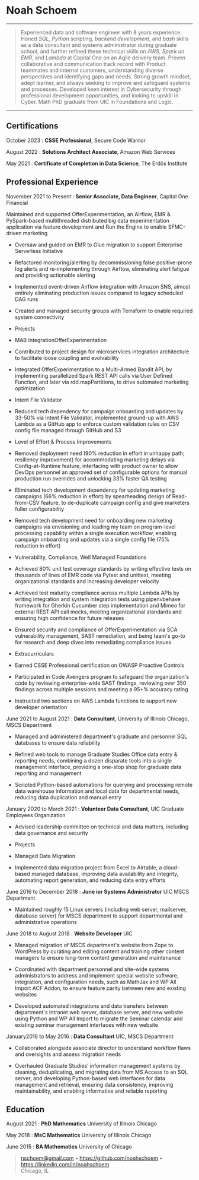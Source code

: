 Noah Schoem
===========

----

> Experienced data and software engineer with 8 years experience. Honed _SQL_, _Python_ scripting, _backend development_, and _bash_ skills as a data consultant and systems administrator during graduate school, and further refined these technical skills on _AWS_, _Spark on EMR_, and _Lambda_ at Capital One on an Agile delivery team. Proven collaborative and communication track record with Product teammates and internal customers, understanding diverse perspectives and identifying gaps and needs. Strong growth mindset, adept learner, and always seeking to improve and safeguard systems and processes. Developed keen interest in Cybersecurity through professional development opportunities, and looking to upskill in Cyber. Math PhD graduate from UIC in Foundations and Logic.

--------------

Certifications
--------------

October 2023
:  **CSSE Professional**, Secure Code Warrior

August 2022
:  **Solutions Architect Associate**, Amazon Web Services

May 2021
:  **Certificate of Completion in Data Science**, The Erdős Institute



Professional Experience
----------
November 2021 to Present
:  **Senior Associate, Data Engineer**, Capital One Financial

Maintained and supported OfferExperimentation, an Airflow, EMR \& PySpark-based multithreaded distributed big data experimentation application via feature development and Run the Engine to enable SFMC-driven marketing

* Oversaw and guided on EMR to Glue migration to support Enterprise Serverless Initiative

* Refactored monitoring/alerting by decommissioning false positive-prone log alerts and re-implementing through Airflow, eliminating alert fatigue and providing actionable alerting

* Implemented event-driven Airflow integration with Amazon SNS, almost entirely eliminating production issues compared to legacy scheduled DAG runs

* Created and managed security groups with Terraform to enable required system connectivity

* Projects

 * MAB IntegrationOfferExperimentation

  * Contributed to project design for microservices integration architecture to facilitate loose coupling and evolvability

  * Integrated OfferExperimentation to a Multi-Armed Bandit API, by implementing parallelized Spark REST API calls via User Defined Function, and later via rdd.mapPartitions, to drive automated marketing optimization


 * Intent File Validator

  * Reduced tech dependency for campaign onboarding and updates by 33-50\% via Intent File Validator, implemented ground-up with AWS Lambda as a GitHub app to enforce custom validation rules on CSV config file managed through GitHub and S3

 * Level of Effort \& Process Improvements

  * Removed deployment need (90\% reduction in effort in unhappy path; resiliency improvement) for accommodating marketing delays via Config-at-Runtime feature, interfacing with product owner to allow DevOps personnel an approved set of configurable options for manual production run overrides and unlocking 33\% faster QA testing

  * Eliminated tech development dependency for updating marketing campaigns (66\% reduction in effort) by spearheading design of Read-from-CSV feature, to de-duplicate campaign config and give marketers fuller configurability

  * Removed tech development need for onboarding new marketing campaigns via envisioning and leading my team on program-level processing capability within a single execution workflow, enabling campaign onboarding and updates via a single config file (75\% reduction in effort)

 * Vulnerability, Compliance, Well Managed Foundations
  
  * Achieved 80\% unit test coverage standards by writing effective tests on thousands of lines of EMR code via Pytest and unittest, meeting organizational standards and increasing developer velocity

  * Achieved test maturity compliance across multiple Lambda APIs by writing integration and system integration tests using pipenvbehave framework for Gherkin Cucumber step implementation and Mimeo for external REST API call mocks, meeting organizational standards and ensuring high confidence for future releases

  * Ensured security and compliance of OfferExperimentation via SCA vulnerability management, SAST remediation, and being team's go-to for research and deep dives into remediating compliance issues

* Extracurriculars

 * Earned CSSE Professional certification on OWASP Proactive Controls

 * Participated in Code Avengers program to safeguard the organization's code by reviewing enterprise-wide SAST findings, reviewing over 350 findings across multiple sessions and meeting a 95+\% accuracy rating
 
 * Instructed two sections on AWS Lambda functions to support new developer orientation

June 2021 to August 2021
:  **Data Consultant**, University of Illinois Chicago, MSCS Department

* Managed and administered department's graduate and personnel SQL databases to ensure data reliability

* Refined web tools to manage Graduate Studies Office data entry \& reporting needs, combining a dozen disparate tools into a single management interface, providing a one-stop shop for graduate data reporting and management

* Scripted Python-based automations for querying and processing remote data warehouse information and local data for departmental needs, reducing data duplication and manual entry

January 2020 to March 2021
:  **Volunteer Data Consultant**, UIC Graduate Employees Organization

* Advised leadership committee on technical and data matters, including data governance and security

* Projects
 
 * Managed Data Migration
  
  * Implemented data migration project from Excel to Airtable, a cloud-based managed database, improving data availability and integrity, automating report generation, and reducing data entry efforts

June 2016 to December 2018
:  **June ior Systems Administrator** UIC MSCS Department

* Maintained roughly 15 Linux servers (including web server, mailserver, database server) for MSCS department to support departmental and administrative operations


June 2018 to August 2018
:  **Website Developer** UIC

* Managed migration of MSCS department's website from Zope to WordPress by curating and editing content and training other content managers to ensure long-term content generation and maintenance

* Coordinated with department personnel and site-wide systems administrators to address and implement special website software, integration, and configuration needs, such as MathJax and WP All Import ACF Addon, to ensure feature parity between new and existing websites

* Developed automated integrations and data transfers between department's Intranet web server, database server, and new website using Python and WP All Import to migrate the Seminar calendar and existing seminar management interfaces with new website


January2016 to May 2016
:  **Data Consultant** UIC, MSCS Department

* Collaborated alongside associate director to understand workflow flaws and oversights and assess migration needs

* Overhauled Graduate Studies’ information management systems by cleaning, deduplicating, and migrating data from MS Access to an SQL server, and developing Python-based web interfaces for data management and retrieval, ensuring data consistency, improving maintainability, and enabling informative and reliable reporting



Education
--------------------

August 2021
:  **PhD Mathematics** University of Illinois Chicago

May 2018
:  **MsC Mathematics** University of Illinois Chicago

June 2015
:  **BA Mathematics** University of Chicago


> <nschoem@gmail.com> • <https://github.com/noahschoem> • <https://linkedin.com/in/noahschoem> \
> Chicago, IL
